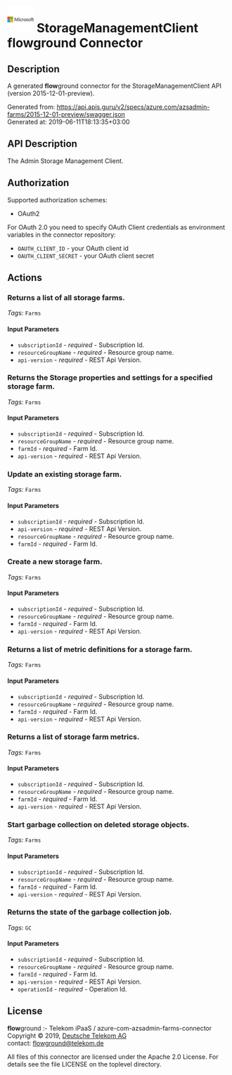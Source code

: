 # ![LOGO](logo.png) StorageManagementClient **flow**ground Connector

## Description

A generated **flow**ground connector for the StorageManagementClient API (version 2015-12-01-preview).

Generated from: https://api.apis.guru/v2/specs/azure.com/azsadmin-farms/2015-12-01-preview/swagger.json<br/>
Generated at: 2019-06-11T18:13:35+03:00

## API Description

The Admin Storage Management Client.

## Authorization

Supported authorization schemes:
- OAuth2

For OAuth 2.0 you need to specify OAuth Client credentials as environment variables in the connector repository:
* `OAUTH_CLIENT_ID` - your OAuth client id
* `OAUTH_CLIENT_SECRET` - your OAuth client secret

## Actions

### Returns a list of all storage farms.

*Tags:* `Farms`

#### Input Parameters
* `subscriptionId` - _required_ - Subscription Id.
* `resourceGroupName` - _required_ - Resource group name.
* `api-version` - _required_ - REST Api Version.

### Returns the Storage properties and settings for a specified storage farm.

*Tags:* `Farms`

#### Input Parameters
* `subscriptionId` - _required_ - Subscription Id.
* `resourceGroupName` - _required_ - Resource group name.
* `farmId` - _required_ - Farm Id.
* `api-version` - _required_ - REST Api Version.

### Update an existing storage farm.

*Tags:* `Farms`

#### Input Parameters
* `subscriptionId` - _required_ - Subscription Id.
* `api-version` - _required_ - REST Api Version.
* `resourceGroupName` - _required_ - Resource group name.
* `farmId` - _required_ - Farm Id.

### Create a new storage farm.

*Tags:* `Farms`

#### Input Parameters
* `subscriptionId` - _required_ - Subscription Id.
* `resourceGroupName` - _required_ - Resource group name.
* `farmId` - _required_ - Farm Id.
* `api-version` - _required_ - REST Api Version.

### Returns a list of metric definitions for a storage farm.

*Tags:* `Farms`

#### Input Parameters
* `subscriptionId` - _required_ - Subscription Id.
* `resourceGroupName` - _required_ - Resource group name.
* `farmId` - _required_ - Farm Id.
* `api-version` - _required_ - REST Api Version.

### Returns a list of storage farm metrics.

*Tags:* `Farms`

#### Input Parameters
* `subscriptionId` - _required_ - Subscription Id.
* `resourceGroupName` - _required_ - Resource group name.
* `farmId` - _required_ - Farm Id.
* `api-version` - _required_ - REST Api Version.

### Start garbage collection on deleted storage objects.

*Tags:* `Farms`

#### Input Parameters
* `subscriptionId` - _required_ - Subscription Id.
* `resourceGroupName` - _required_ - Resource group name.
* `farmId` - _required_ - Farm Id.
* `api-version` - _required_ - REST Api Version.

### Returns the state of the garbage collection job.

*Tags:* `GC`

#### Input Parameters
* `subscriptionId` - _required_ - Subscription Id.
* `resourceGroupName` - _required_ - Resource group name.
* `farmId` - _required_ - Farm Id.
* `api-version` - _required_ - REST Api Version.
* `operationId` - _required_ - Operation Id.

## License

**flow**ground :- Telekom iPaaS / azure-com-azsadmin-farms-connector<br/>
Copyright © 2019, [Deutsche Telekom AG](https://www.telekom.de)<br/>
contact: flowground@telekom.de

All files of this connector are licensed under the Apache 2.0 License. For details
see the file LICENSE on the toplevel directory.
